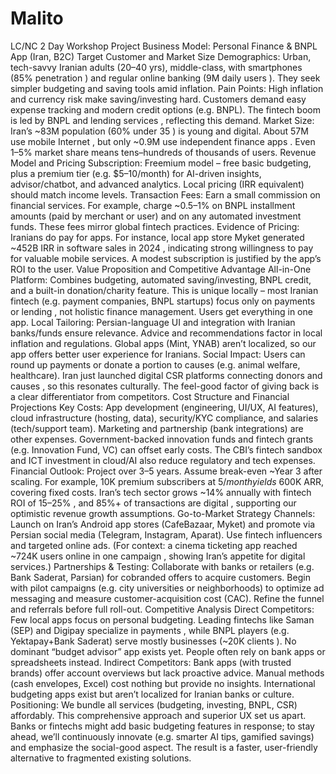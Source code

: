 # Malito
LC/NC 2 Day Workshop Project
Business Model: Personal Finance & BNPL App
(Iran, B2C)
Target Customer and Market Size
Demographics: Urban, tech-savvy Iranian adults (20–40 yrs), middle-class, with smartphones (85%
penetration ) and regular online banking (9M daily users ). They seek simpler budgeting and
saving tools amid inflation.
Pain Points: High inflation and currency risk make saving/investing hard. Customers demand easy
expense tracking and modern credit options (e.g. BNPL). The fintech boom is led by BNPL and
lending services , reflecting this demand.
Market Size: Iran’s ~83M population (60% under 35 ) is young and digital. About 57M use mobile
Internet , but only ~0.9M use independent finance apps . Even 1–5% market share means
tens–hundreds of thousands of users.
Revenue Model and Pricing
Subscription: Freemium model – free basic budgeting, plus a premium tier (e.g. $5–10/month) for
AI-driven insights, advisor/chatbot, and advanced analytics. Local pricing (IRR equivalent) should
match income levels.
Transaction Fees: Earn a small commission on financial services. For example, charge ~0.5–1% on
BNPL installment amounts (paid by merchant or user) and on any automated investment funds.
These fees mirror global fintech practices.
Evidence of Pricing: Iranians do pay for apps. For instance, local app store Myket generated ~452B
IRR in software sales in 2024 , indicating strong willingness to pay for valuable mobile services. A
modest subscription is justified by the app’s ROI to the user.
Value Proposition and Competitive Advantage
All-in-One Platform: Combines budgeting, automated saving/investing, BNPL credit, and a built-in
donation/charity feature. This is unique locally – most Iranian fintech (e.g. payment companies, BNPL
startups) focus only on payments or lending , not holistic finance management. Users get
everything in one app.
Local Tailoring: Persian-language UI and integration with Iranian banks/funds ensure relevance.
Advice and recommendations factor in local inflation and regulations. Global apps (Mint, YNAB)
aren’t localized, so our app offers better user experience for Iranians.
Social Impact: Users can round up payments or donate a portion to causes (e.g. animal welfare,
healthcare). Iran just launched digital CSR platforms connecting donors and causes , so this
resonates culturally. The feel-good factor of giving back is a clear differentiator from competitors.
Cost Structure and Financial Projections
Key Costs: App development (engineering, UI/UX, AI features), cloud infrastructure (hosting, data),
security/KYC compliance, and salaries (tech/support team). Marketing and partnership (bank
integrations) are other expenses. Government-backed innovation funds and fintech grants (e.g.
Innovation Fund, VC) can offset early costs. The CBI’s fintech sandbox and ICT investment in cloud/AI
 also reduce regulatory and tech expenses.
Financial Outlook: Project over 3–5 years. Assume break-even ~Year 3 after scaling. For example,
10K premium subscribers at $5/month yields ~$600K ARR, covering fixed costs. Iran’s tech sector
grows ~14% annually with fintech ROI of 15–25% , and 85%+ of transactions are digital ,
supporting our optimistic revenue growth assumptions.
Go-to-Market Strategy
Channels: Launch on Iran’s Android app stores (CafeBazaar, Myket) and promote via Persian social
media (Telegram, Instagram, Aparat). Use fintech influencers and targeted online ads. (For context: a
cinema ticketing app reached ~724K users online in one campaign , showing Iran’s appetite for
digital services.)
Partnerships & Testing: Collaborate with banks or retailers (e.g. Bank Saderat, Parsian) for cobranded offers to acquire customers. Begin with pilot campaigns (e.g. city universities or
neighborhoods) to optimize ad messaging and measure customer-acquisition cost (CAC). Refine the
funnel and referrals before full roll-out.
Competitive Analysis
Direct Competitors: Few local apps focus on personal budgeting. Leading fintechs like Saman (SEP)
and Digipay specialize in payments , while BNPL players (e.g. Yektapay+Bank Saderat) serve
mostly businesses (~20K clients ). No dominant “budget advisor” app exists yet. People often rely
on bank apps or spreadsheets instead.
Indirect Competitors: Bank apps (with trusted brands) offer account overviews but lack proactive
advice. Manual methods (cash envelopes, Excel) cost nothing but provide no insights. International
budgeting apps exist but aren’t localized for Iranian banks or culture.
Positioning: We bundle all services (budgeting, investing, BNPL, CSR) affordably. This
comprehensive approach and superior UX set us apart. Banks or fintechs might add basic budgeting
features in response; to stay ahead, we’ll continuously innovate (e.g. smarter AI tips, gamified
savings) and emphasize the social-good aspect. The result is a faster, user-friendly alternative to
fragmented existing solutions. 
